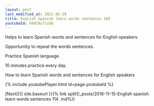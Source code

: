 ```yaml
---
layout: post
last_modified_at: 2021-03-29
title: English Spanish learn words sentences 160 
youtubeId: hh0lBu71sDQ
---
```

 
 
Helps to learn Spanish words and sentences for English speakers.

Opportunitiy to repeat the words sentences. 

Practice Spanish language. 
 
10 minutes practice every day. 
 
How to learn Spanish words and sentences for English speakers 
 
{% include youtubePlayer.html id=page.youtubeId %}
 
 
[Next]({{ site.baseurl }}{% link  split1/_posts/2016-11-15-English spanish learn words sentences 114 .md%})
 
